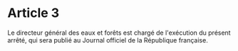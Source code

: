 # Article 3

Le directeur général des eaux et forêts est chargé de l'exécution du présent arrêté, qui sera publié au Journal officiel de la République française.
